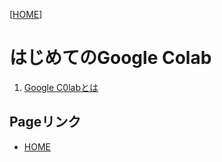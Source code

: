 <!-- ReadMe -->
[[HOME](./../README.md)]

# はじめてのGoogle Colab

01. [Google C0labとは](./WhatIsGoogleColab.md)

## Pageリンク

- [HOME](./../README.md)
